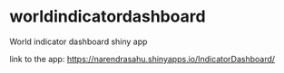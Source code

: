 # worldindicatordashboard
World indicator dashboard shiny app

link to the app:  https://narendrasahu.shinyapps.io/IndicatorDashboard/
